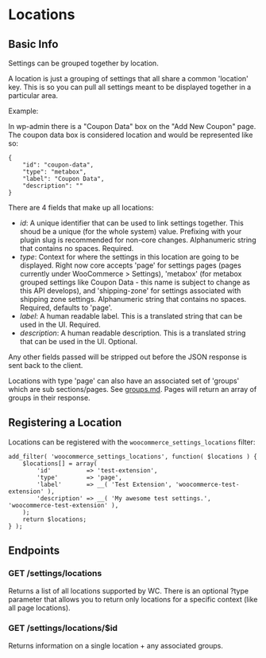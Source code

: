 # Locations

## Basic Info

Settings can be grouped together by location.

A location is just a grouping of settings that all share a common 'location' key.
This is so you can pull all settings meant to be displayed together in a particular area.

Example:

In wp-admin there is a "Coupon Data" box on the "Add New Coupon" page.
The coupon data box is considered location and would be represented like so:

	{
		"id": "coupon-data",
		"type": "metabox",
		"label": "Coupon Data",
		"description": ""
	}


There are 4 fields that make up all locations:

* _id_: A unique identifier that can be used to link settings together. This shoud be a unique (for the whole system) value. Prefixing with your plugin slug is recommended for non-core changes. Alphanumeric string that contains no spaces. Required.
* _type_: Context for where the settings in this location are going to be displayed. Right now core accepts 'page' for settings pages (pages currently under WooCommerce > Settings), 'metabox' (for metabox grouped settings like Coupon Data - this name is subject to change as this API develops), and 'shipping-zone' for settings associated with shipping zone settings. Alphanumeric string that contains no spaces. Required, defaults to 'page'.
* _label_: A human readable label. This is a translated string that can be used in the UI. Required.
* _description_: A human readable description. This is a translated string that can be used in the UI. Optional.

Any other fields passed will be stripped out before the JSON response is sent back to the client.

Locations with type 'page' can also have an associated set of 'groups' which are sub sections/pages. See [groups.md](groups.md).
Pages will return an array of groups in their response.

## Registering a Location

Locations can be registered with the `woocommerce_settings_locations` filter:

	add_filter( 'woocommerce_settings_locations', function( $locations ) {
		$locations[] = array(
			'id'          => 'test-extension',
			'type'        => 'page',
			'label'       => __( 'Test Extension', 'woocommerce-test-extension' ),
			'description' => __( 'My awesome test settings.', 'woocommerce-test-extension' ),
		);
		return $locations;
	} );


## Endpoints

### GET /settings/locations

Returns a list of all locations supported by WC.
There is an optional ?type parameter that allows you to return only locations for a specific context (like all page locations).

### GET /settings/locations/$id

Returns information on a single location + any associated groups.